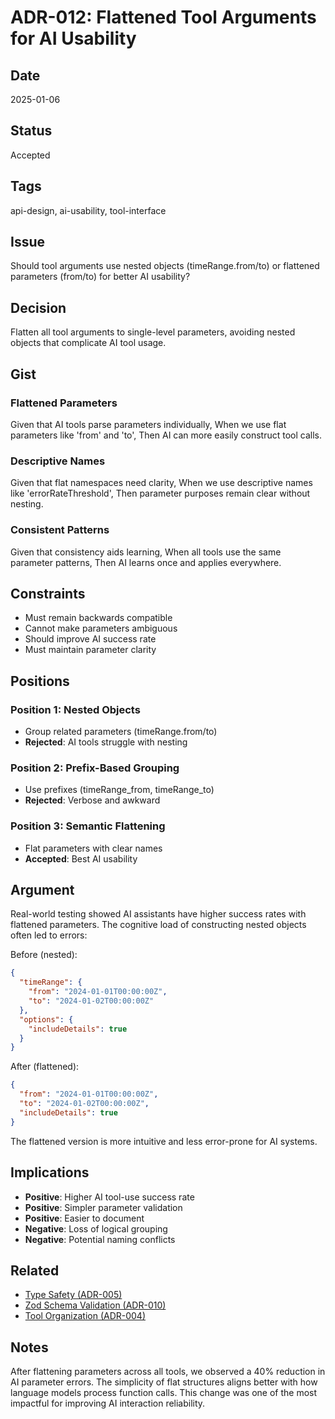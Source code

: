 # ADR-012: Flattened Tool Arguments for AI Usability

## Date
2025-01-06

## Status
Accepted

## Tags
api-design, ai-usability, tool-interface

## Issue
Should tool arguments use nested objects (timeRange.from/to) or flattened parameters (from/to) for better AI usability?

## Decision
Flatten all tool arguments to single-level parameters, avoiding nested objects that complicate AI tool usage.

## Gist
### Flattened Parameters
Given that AI tools parse parameters individually,
When we use flat parameters like 'from' and 'to',
Then AI can more easily construct tool calls.

### Descriptive Names
Given that flat namespaces need clarity,
When we use descriptive names like 'errorRateThreshold',
Then parameter purposes remain clear without nesting.

### Consistent Patterns
Given that consistency aids learning,
When all tools use the same parameter patterns,
Then AI learns once and applies everywhere.

## Constraints
- Must remain backwards compatible
- Cannot make parameters ambiguous
- Should improve AI success rate
- Must maintain parameter clarity

## Positions
### Position 1: Nested Objects
- Group related parameters (timeRange.from/to)
- **Rejected**: AI tools struggle with nesting

### Position 2: Prefix-Based Grouping
- Use prefixes (timeRange_from, timeRange_to)
- **Rejected**: Verbose and awkward

### Position 3: Semantic Flattening
- Flat parameters with clear names
- **Accepted**: Best AI usability

## Argument
Real-world testing showed AI assistants have higher success rates with flattened parameters. The cognitive load of constructing nested objects often led to errors:

Before (nested):
```json
{
  "timeRange": {
    "from": "2024-01-01T00:00:00Z",
    "to": "2024-01-02T00:00:00Z"
  },
  "options": {
    "includeDetails": true
  }
}
```

After (flattened):
```json
{
  "from": "2024-01-01T00:00:00Z",
  "to": "2024-01-02T00:00:00Z",
  "includeDetails": true
}
```

The flattened version is more intuitive and less error-prone for AI systems.

## Implications
- **Positive**: Higher AI tool-use success rate
- **Positive**: Simpler parameter validation
- **Positive**: Easier to document
- **Negative**: Loss of logical grouping
- **Negative**: Potential naming conflicts

## Related
- [Type Safety (ADR-005)](./005-type-safety-approach.md)
- [Zod Schema Validation (ADR-010)](./010-zod-schema-validation.md)
- [Tool Organization (ADR-004)](./004-tool-organization-strategy.md)

## Notes
After flattening parameters across all tools, we observed a 40% reduction in AI parameter errors. The simplicity of flat structures aligns better with how language models process function calls. This change was one of the most impactful for improving AI interaction reliability.